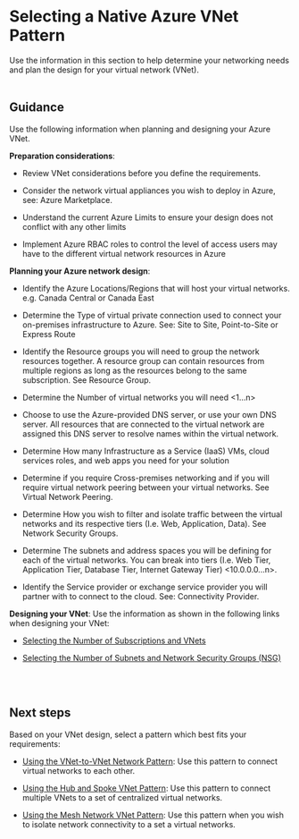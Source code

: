 # Selecting a Native Azure VNet Pattern
Use the information in this section to help determine your networking needs and plan the design for your virtual network (VNet). 
<br />
<br />


## Guidance
Use the following information when planning and designing your Azure VNet.

**Preparation considerations**:
- Review VNet considerations before you define the requirements.

- Consider the network virtual appliances you wish to deploy in Azure, see:  Azure Marketplace. 
- Understand the current Azure Limits to ensure your design does not conflict with any other limits
- Implement Azure RBAC roles to control the level of access users may have to the different virtual network resources in Azure

**Planning your Azure network design**:
- Identify the Azure Locations/Regions that will host your virtual networks.  e.g. Canada Central or Canada East 

- Determine the Type of virtual private connection used to connect your on-premises infrastructure to Azure. See: Site to Site, Point-to-Site or Express Route  
- Identify the Resource groups you will need to group the network resources together. A resource group can contain resources from multiple regions as long as the resources belong to the same subscription. See Resource Group. 
- Determine the Number of virtual networks you will need <1...n> 
- Choose to use the Azure-provided DNS server, or use your own DNS server. All resources that are connected to the virtual network are assigned this DNS server to resolve names within the virtual network.
- Determine How many Infrastructure as a Service (IaaS) VMs, cloud services roles, and web apps you need for your solution
- Determine if you require Cross-premises networking and if you will require virtual network peering between your virtual networks. See Virtual Network Peering. 
- Determine How you wish to filter and isolate traffic between the virtual networks and its respective tiers (I.e. Web, Application, Data). See Network Security Groups. 
- Determine The subnets and address spaces you will be defining for each of the virtual networks. You can break into tiers (I.e. Web Tier, Application Tier, Database Tier, Internet Gateway Tier) <10.0.0.0...n>. 
- Identify the Service provider or exchange service provider you will partner with to connect to the cloud.  See: Connectivity Provider. 

**Designing your VNet**:
Use the information as shown in the following links when designing your VNet:
- [Selecting the Number of Subscriptions and VNets](3.1-Selecting-the-Number-of-Subscriptions-and-VNets.md)

- [Selecting the Number of Subnets and Network Security Groups (NSG)](3.2-Selecting-the-Number-of-Subnets-and-Network-Security-Groups.md)
<br />
<br />

## Next steps
Based on your VNet design, select a pattern which best fits your requirements:
-  [Using the VNet-to-VNet Network Pattern](3.3.1-Using-the-VNet-to-VNet-Network-Pattern.md): Use this pattern to connect virtual networks to each other.
	 
- [Using the Hub and Spoke VNet Pattern](3.3.2-Using-the-Hub-and-Spoke-VNet-Pattern.md): Use this pattern to connect multiple VNets to a set of centralized virtual networks.
- [Using the Mesh Network VNet Pattern](3.3.3-Using-the-Mesh-Network-VNet-Pattern.md): Use this pattern when you wish to isolate network connectivity to a set a virtual networks.
